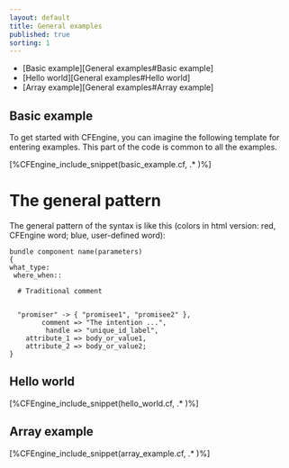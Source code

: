```yaml
---
layout: default
title: General examples
published: true
sorting: 1
---
```


* [Basic example][General examples#Basic example]
* [Hello world][General examples#Hello world]
* [Array example][General examples#Array example]

## Basic example ##

To get started with CFEngine, you can imagine the following template for entering examples. This part of the code is common to all the examples.


[%CFEngine_include_snippet(basic_example.cf, .* )%]

# The general pattern

The general pattern of the syntax is like this (colors in html version: red, CFEngine word; blue, user-defined word):

```cf3
bundle component name(parameters)
{
what_type:
 where_when::

  # Traditional comment


  "promiser" -> { "promisee1", "promisee2" },
        comment => "The intention ...",
         handle => "unique_id_label",
    attribute_1 => body_or_value1,
    attribute_2 => body_or_value2;
}
```

## Hello world


[%CFEngine_include_snippet(hello_world.cf, .* )%]

## Array example ##

[%CFEngine_include_snippet(array_example.cf, .* )%]
